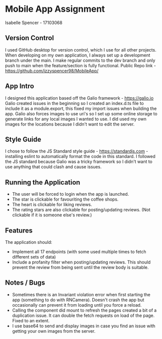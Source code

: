 # Mobile App Assignment
Isabelle Spencer - 17103068

## Version Control
I used GitHub desktop for version control, which I use for all other projects. When developing on my own application, I always set up a development branch under the main. I make regular commits to the dev branch and only push to main when the feature/section is fully functional.
Public Repo link - https://github.com/izzyspencer98/MobileApp/

## App Intro
I designed this application based off the Galio framework - https://galio.io
Galio created issues in the beginning so I created an index.d.ts file to include it as a module.export, this fixed my import issues when building the app.
Galio also forces images to use uri's so I set up some online storage to generate links for any local images I wanted to use. I did used my own images for the locations because I didn't want to edit the server.

## Style Guide
I chose to follow the JS Standard style guide - https://standardjs.com - installing eslint to automatically format the code in this standard.
I followed the JS standard because Galio was a tricky framework so I didn't want to use anything that could clash and cause issues.

## Running the Application
- The user will be forced to login when the app is launched.
- The star is clickable for favouriting the coffee shops.
- The heart is clickable for liking reviews.
- The rating stars are also clickable for posting/updating reviews. (Not clickable if it is someone else's review.)

## Features
The application should:
- Implement all 17 endpoints (with some used multiple times to fetch different sets of data)
- Include a profanity filter when posting/updating reviews. This should prevent the review from being sent until the review body is suitable.


## Notes / Bugs
- Sometimes there is an Invariant violation error when first starting the app (something to do with RNCamera). Doesn't crash the app but occasionally can prevent it from loading until you force a reload.
- Calling the component did mount to refresh the pages created a bit of a duplication issue. It can double the fetch requests on load of the page. Fixed to an extent.
- I use base64 to send and display images in case you find an issue with getting your own images from the server.
